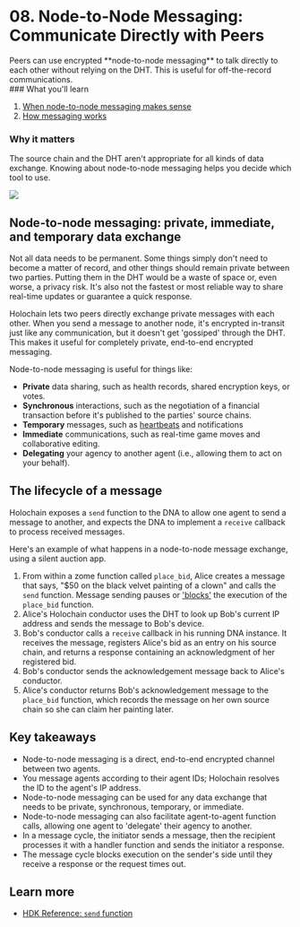 # 08. Node-to-Node Messaging: Communicate Directly with Peers

<div class="coreconcepts-intro" markdown="1">
Peers can use encrypted **node-to-node messaging** to talk directly to each other without relying on the DHT. This is useful for off-the-record communications.
</div>

<div class="coreconcepts-orientation" markdown="1">
### <i class="fas fa-thunderstorm"></i> What you'll learn

1. [When node-to-node messaging makes sense](#node-to-node-messaging-private-immediate-and-temporary-data-exchange)
2. [How messaging works](#the-lifecycle-of-a-message)

### <i class="far fa-atom"></i> Why it matters

The source chain and the DHT aren't appropriate for all kinds of data exchange. Knowing about node-to-node messaging helps you decide which tool to use.
</div>

![](https://i.imgur.com/Z1ShKBB.jpg)

## Node-to-node messaging: private, immediate, and temporary data exchange

Not all data needs to be permanent. Some things simply don't need to become a matter of record, and other things should remain private between two parties. Putting them in the DHT would be a waste of space or, even worse, a privacy risk. It's also not the fastest or most reliable way to share real-time updates or guarantee a quick response.

Holochain lets two peers directly exchange private messages with each other. When you send a message to another node, it's encrypted in-transit just like any communication, but it doesn't get 'gossiped' through the DHT. This makes it useful for completely private, end-to-end encrypted messaging.

Node-to-node messaging is useful for things like:

* **Private** data sharing, such as health records, shared encryption keys, or votes.
* **Synchronous** interactions, such as the negotiation of a financial transaction before it's published to the parties' source chains.
* **Temporary** messages, such as [heartbeats](https://en.wikipedia.org/wiki/Heartbeat_(computing)) and notifications
* **Immediate** communications, such as real-time game moves and collaborative editing.
* **Delegating** your agency to another agent (i.e., allowing them to act on your behalf).

## The lifecycle of a message

Holochain exposes a `send` function to the DNA to allow one agent to send a message to another, and expects the DNA to implement a `receive` callback to process received messages.

Here's an example of what happens in a node-to-node message exchange, using a silent auction app.

1. From within a zome function called `place_bid`, Alice creates a message that says, "$50 on the black velvet painting of a clown" and calls the `send` function. Message sending pauses or ['blocks'](https://en.wikipedia.org/wiki/Blocking_(computing)) the execution of the `place_bid` function.
2. Alice's Holochain conductor uses the DHT to look up Bob's current IP address and sends the message to Bob's device.
3. Bob's conductor calls a `receive` callback in his running DNA instance. It receives the message, registers Alice's bid as an entry on his source chain, and returns a response containing an acknowledgment of her registered bid.
4. Bob's conductor sends the acknowledgement message back to Alice's conductor.
5. Alice's conductor returns Bob's acknowledgement message to the `place_bid` function, which records the message on her own source chain so she can claim her painting later.

## Key takeaways

* Node-to-node messaging is a direct, end-to-end encrypted channel between two agents.
* You message agents according to their agent IDs; Holochain resolves the ID to the agent's IP address.
* Node-to-node messaging can be used for any data exchange that needs to be private, synchronous, temporary, or immediate.
* Node-to-node messaging can also facilitate agent-to-agent function calls, allowing one agent to 'delegate' their agency to another.
* In a message cycle, the initiator sends a message, then the recipient processes it with a handler function and sends the initiator a response.
* The message cycle blocks execution on the sender's side until they receive a response or the request times out.

## Learn more

* [HDK Reference: `send` function](https://developer.holochain.org/api/v0.0.34-alpha1/hdk/api/fn.send.html)
